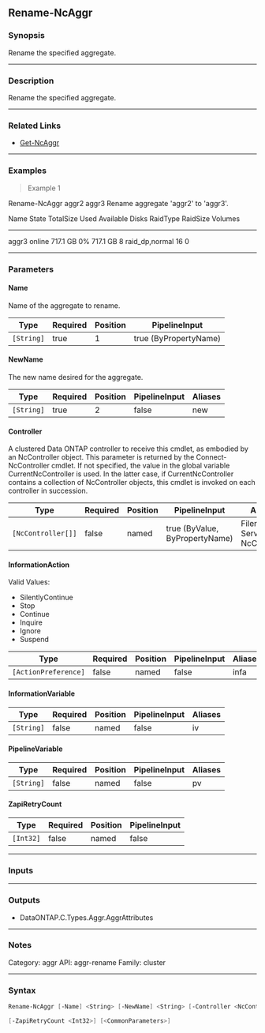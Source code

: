 Rename-NcAggr
-------------

### Synopsis
Rename the specified aggregate.

---

### Description

Rename the specified aggregate.

---

### Related Links
* [Get-NcAggr](Get-NcAggr)

---

### Examples
> Example 1

Rename-NcAggr aggr2 aggr3
Rename aggregate 'aggr2' to 'aggr3'.

Name  State  TotalSize Used Available Disks RaidType       RaidSize Volumes
----  -----  --------- ---- --------- ----- --------       -------- -------
aggr3 online  717.1 GB   0%  717.1 GB   8   raid_dp,normal    16          0

---

### Parameters
#### **Name**
Name of the aggregate to rename.

|Type      |Required|Position|PipelineInput        |
|----------|--------|--------|---------------------|
|`[String]`|true    |1       |true (ByPropertyName)|

#### **NewName**
The new name desired for the aggregate.

|Type      |Required|Position|PipelineInput|Aliases|
|----------|--------|--------|-------------|-------|
|`[String]`|true    |2       |false        |new    |

#### **Controller**
A clustered Data ONTAP controller to receive this cmdlet, as embodied by an NcController object.  This parameter is returned by the Connect-NcController cmdlet.  If not specified, the value in the global variable CurrentNcController is used.  In the latter case, if CurrentNcController contains a collection of NcController objects, this cmdlet is invoked on each controller in succession.

|Type              |Required|Position|PipelineInput                 |Aliases                          |
|------------------|--------|--------|------------------------------|---------------------------------|
|`[NcController[]]`|false   |named   |true (ByValue, ByPropertyName)|Filer<br/>Server<br/>NcController|

#### **InformationAction**

Valid Values:

* SilentlyContinue
* Stop
* Continue
* Inquire
* Ignore
* Suspend

|Type                |Required|Position|PipelineInput|Aliases|
|--------------------|--------|--------|-------------|-------|
|`[ActionPreference]`|false   |named   |false        |infa   |

#### **InformationVariable**

|Type      |Required|Position|PipelineInput|Aliases|
|----------|--------|--------|-------------|-------|
|`[String]`|false   |named   |false        |iv     |

#### **PipelineVariable**

|Type      |Required|Position|PipelineInput|Aliases|
|----------|--------|--------|-------------|-------|
|`[String]`|false   |named   |false        |pv     |

#### **ZapiRetryCount**

|Type     |Required|Position|PipelineInput|
|---------|--------|--------|-------------|
|`[Int32]`|false   |named   |false        |

---

### Inputs

---

### Outputs
* DataONTAP.C.Types.Aggr.AggrAttributes

---

### Notes
Category: aggr
API: aggr-rename
Family: cluster

---

### Syntax
```PowerShell
Rename-NcAggr [-Name] <String> [-NewName] <String> [-Controller <NcController[]>] [-InformationAction <ActionPreference>] [-InformationVariable <String>] [-PipelineVariable <String>] 
```
```PowerShell
[-ZapiRetryCount <Int32>] [<CommonParameters>]
```
